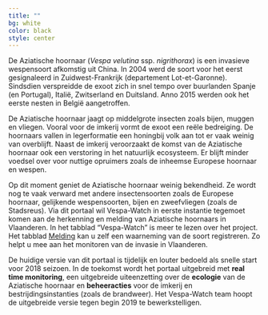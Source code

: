 ```yaml
---
title: ""
bg: white     
color: black  
style: center
---
```


De Aziatische hoornaar (*Vespa velutina* ssp. *nigrithorax*) is een invasieve wespensoort afkomstig uit China. In 2004 werd de soort voor het eerst gesignaleerd in Zuidwest-Frankrijk (departement Lot-et-Garonne). Sindsdien verspreidde de exoot zich in snel tempo over buurlanden Spanje (en Portugal), Italië, Zwitserland en Duitsland. Anno 2015 werden ook het eerste nesten in België aangetroffen.

De Aziatische hoornaar jaagt op middelgrote insecten zoals bijen, muggen en vliegen. Vooral voor de imkerij vormt de exoot een reële bedreiging. De hoornaars vallen in legerformatie een honingbij volk aan tot er vaak weinig van overblijft. Naast de imkerij veroorzaakt de komst van de Aziatische hoornaar ook een verstoring in het natuurlijk ecosysteem. Er blijft minder voedsel over voor nuttige opruimers zoals de inheemse Europese hoornaar en wespen.

Op dit moment geniet de Aziatische hoornaar weinig bekendheid. Ze wordt nog te vaak verward met andere insectensoorten zoals de Europese hoornaar, gelijkende wespensoorten, bijen en zweefvliegen (zoals de Stadsreus). Via dit portaal wil Vespa-Watch in eerste instantie tegemoet komen aan de herkenning en melding van Aziatische hoornaars in Vlaanderen. In het tabblad “Vespa-Watch” is meer te lezen over het project. Het tabblad [Melding](/melding.md) kan u zelf een waarneming van de soort registreren. Zo helpt u mee aan het monitoren van de invasie in Vlaanderen.

De huidige versie van dit portaal is tijdelijk en louter bedoeld als snelle start voor 2018 seizoen. In de toekomst wordt het portaal uitgebreid met **real time monitoring**, een uitgebreide uiteenzetting over de **ecologie** van de Aziatische hoornaar en **beheeracties** voor de imkerij en bestrijdingsinstanties (zoals de brandweer). Het Vespa-Watch team hoopt de uitgebreide versie tegen begin 2019 te bewerkstelligen.
